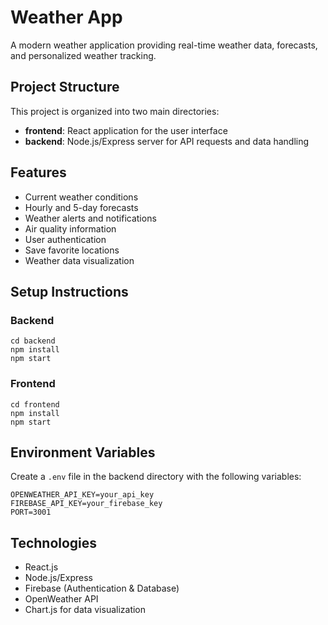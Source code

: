 # Weather App

A modern weather application providing real-time weather data, forecasts, and personalized weather tracking.

## Project Structure

This project is organized into two main directories:

- **frontend**: React application for the user interface
- **backend**: Node.js/Express server for API requests and data handling

## Features

- Current weather conditions
- Hourly and 5-day forecasts
- Weather alerts and notifications
- Air quality information
- User authentication
- Save favorite locations
- Weather data visualization

## Setup Instructions

### Backend

```
cd backend
npm install
npm start
```

### Frontend

```
cd frontend
npm install
npm start
```

## Environment Variables

Create a `.env` file in the backend directory with the following variables:

```
OPENWEATHER_API_KEY=your_api_key
FIREBASE_API_KEY=your_firebase_key
PORT=3001
```

## Technologies

- React.js
- Node.js/Express
- Firebase (Authentication & Database)
- OpenWeather API
- Chart.js for data visualization
